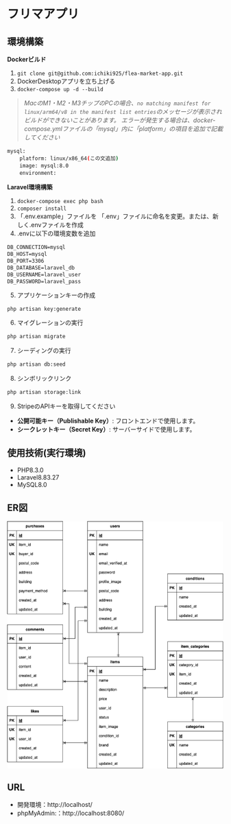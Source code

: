 # フリマアプリ

## 環境構築
**Dockerビルド**
1. `git clone git@github.com:ichiki925/flea-market-app.git`
2. DockerDesktopアプリを立ち上げる
3. `docker-compose up -d --build`

> *MacのM1・M2・M3チップのPCの場合、`no matching manifest for linux/arm64/v8 in the manifest list entries`のメッセージが表示されビルドができないことがあります。
エラーが発生する場合は、docker-compose.ymlファイルの「mysql」内に「platform」の項目を追加で記載してください*
``` bash
mysql:
    platform: linux/x86_64(この文追加)
    image: mysql:8.0
    environment:
```

**Laravel環境構築**
1. `docker-compose exec php bash`
2. `composer install`
3. 「.env.example」ファイルを 「.env」ファイルに命名を変更。または、新しく.envファイルを作成
4. .envに以下の環境変数を追加
``` text
DB_CONNECTION=mysql
DB_HOST=mysql
DB_PORT=3306
DB_DATABASE=laravel_db
DB_USERNAME=laravel_user
DB_PASSWORD=laravel_pass
```
5. アプリケーションキーの作成
``` bash
php artisan key:generate
```

6. マイグレーションの実行
``` bash
php artisan migrate
```

7. シーディングの実行
``` bash
php artisan db:seed
```

8. シンボリックリンク
``` bash
php artisan storage:link
```

9. StripeのAPIキーを取得してください
- **公開可能キー（Publishable Key）**: フロントエンドで使用します。
- **シークレットキー（Secret Key）**: サーバーサイドで使用します。


## 使用技術(実行環境)
- PHP8.3.0
- Laravel8.83.27
- MySQL8.0

## ER図
![alt](diagram.png)



## URL
- 開発環境：http://localhost/
- phpMyAdmin:：http://localhost:8080/
